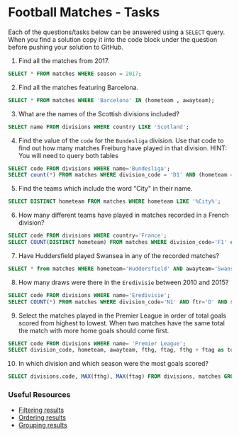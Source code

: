 # Football Matches - Tasks

Each of the questions/tasks below can be answered using a `SELECT` query. When you find a solution copy it into the code block under the question before pushing your solution to GitHub.

1) Find all the matches from 2017.

```sql
SELECT * FROM matches WHERE season = 2017;


```

2) Find all the matches featuring Barcelona.

```sql
SELECT * FROM matches WHERE 'Barcelona' IN (hometeam , awayteam);


```

3) What are the names of the Scottish divisions included?

```sql
SELECT name FROM divisions WHERE country LIKE 'Scotland';


```

4) Find the value of the `code` for the `Bundesliga` division. Use that code to find out how many matches Freiburg have played in that division. HINT: You will need to query both tables

```sql
SELECT code FROM divisions WHERE name='Bundesliga';
SELECT count(*) FROM matches WHERE division_code = 'D1' AND (hometeam = 'Freiburg' OR awayteam = 'Freiburg')

```

5) Find the teams which include the word "City" in their name. 

```sql
SELECT DISTINCT hometeam FROM matches WHERE hometeam LIKE '%City%';


```

6) How many different teams have played in matches recorded in a French division?

```sql
SELECT code FROM divisions WHERE country='France';
SELECT COUNT(DISTINCT hometeam) FROM matches WHERE division_code='F1' or division_code='F2';


```

7) Have Huddersfield played Swansea in any of the recorded matches?

```sql
SELECT * from matches WHERE hometeam='Huddersfield' AND awayteam='Swansea' OR hometeam='Swansea' AND awayteam='Huddersfield';


```

8) How many draws were there in the `Eredivisie` between 2010 and 2015?

```sql
SELECT code FROM divisions WHERE name='Eredivisie';
SELECT COUNT(*) FROM matches WHERE division_code='N1' AND ftr='D' AND season BETWEEN 2010 AND 2015;


```

9) Select the matches played in the Premier League in order of total goals scored from highest to lowest. When two matches have the same total the match with more home goals should come first.

```sql
SELECT code FROM divisions WHERE name= 'Premier League';
SELECT division_code, hometeam, awayteam, fthg, ftag, fthg + ftag as total FROM matches WHERE division_code = 'E0' ORDER BY total DESC;
```

10) In which division and which season were the most goals scored?

```sql
SELECT divisions.code, MAX(fthg), MAX(ftag) FROM divisions, matches GROUP BY divisions.code;


```

### Useful Resources

- [Filtering results](https://www.w3schools.com/sql/sql_where.asp)
- [Ordering results](https://www.w3schools.com/sql/sql_orderby.asp)
- [Grouping results](https://www.w3schools.com/sql/sql_groupby.asp)